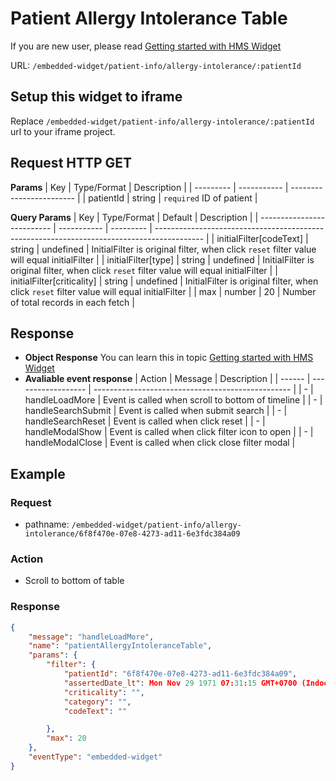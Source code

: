 # Patient Allergy Intolerance Table

If you are new user, please read [Getting started with HMS Widget](/embedded-widget?widget=get-started)


URL: `/embedded-widget/patient-info/allergy-intolerance/:patientId`

## Setup this widget to iframe
Replace `/embedded-widget/patient-info/allergy-intolerance/:patientId` url to your iframe project.

## Request HTTP GET
**Params**
| Key       | Type/Format | Description              |
| --------- | ----------- | ------------------------ |
| patientId | string      | `required` ID of patient |

**Query Params**
| Key                        | Type/Format | Default   | Description                                                                                |
| -------------------------- | ----------- | --------- | ------------------------------------------------------------------------------------------ |
| initialFilter[codeText]    | string      | undefined | InitialFilter is original filter, when click `reset` filter value will equal initialFilter |
| initialFilter[type]        | string      | undefined | InitialFilter is original filter, when click `reset` filter value will equal initialFilter |
| initialFilter[criticality] | string      | undefined | InitialFilter is original filter, when click `reset` filter value will equal initialFilter |
| max                        | number      | 20        | Number of total records in each fetch                                                      |

## Response
- **Object Response**
    You can learn this in topic [Getting started with HMS Widget](/embedded-widget?widget=get-started)
- **Avaliable event response**
   | Action | Message            | Description                                       |
   | ------ | ------------------ | ------------------------------------------------- |
   | -      | handleLoadMore     | Event is called when scroll to bottom of timeline |
   | -      | handleSearchSubmit | Event is called when submit search                |
   | -      | handleSearchReset  | Event is called when click reset                  |
   | -      | handleModalShow    | Event is called when click filter icon to open    |
   | -      | handleModalClose   | Event is called when click close filter modal     |

## Example

### Request
 - pathname: `/embedded-widget/patient-info/allergy-intolerance/6f8f470e-07e8-4273-ad11-6e3fdc384a09` 

### Action
 - Scroll to bottom of table

### Response
```json
{
    "message": "handleLoadMore",
    "name": "patientAllergyIntoleranceTable",
    "params": {
        "filter": {
            "patientId": "6f8f470e-07e8-4273-ad11-6e3fdc384a09",
            "assertedDate_lt": Mon Nov 29 1971 07:31:15 GMT+0700 (Indochina Time),
            "criticality": "",
            "category": "",
            "codeText": ""

        },
        "max": 20
    },
    "eventType": "embedded-widget"
}
```
